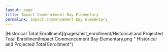 ```yaml
---
layout: page
title: Impact Commencement Bay Elementary
permalink: impact commencement bay elementary
---
```



[Historical Total Enrollment](pages/hist_enrollment/Historical and Projected Total EnrollmentImpact Commencement Bay Elementary.png " Historical and Projected Total Enrollment")

